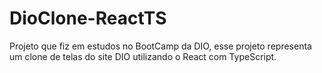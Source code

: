 # DioClone-ReactTS
Projeto que fiz em estudos no BootCamp da DIO, esse projeto representa um clone de telas do site DIO utilizando o React com TypeScript.
